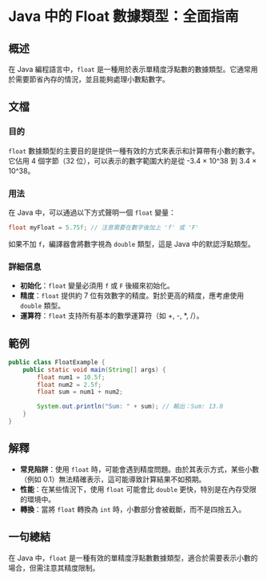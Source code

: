 <!--
Meta Description: # Java 中的 Float 數據類型：全面指南 ## 概述 在 Java 編程語言中，`float` 是一種用於表示單精度浮點數的數據類型。它通常用於需要節省內存的情況，並且能夠處理小數點數字。 ## 文檔 ### 目的 `float` 數據類型的主要目的是提供一種有效的方式來表示和計算帶有小數...
Meta Keywords: float, java, sum, double, public
-->

# Java 中的 Float 數據類型：全面指南

## 概述
在 Java 編程語言中，`float` 是一種用於表示單精度浮點數的數據類型。它通常用於需要節省內存的情況，並且能夠處理小數點數字。

## 文檔
### 目的
`float` 數據類型的主要目的是提供一種有效的方式來表示和計算帶有小數的數字。它佔用 4 個字節（32 位），可以表示的數字範圍大約是從 -3.4 × 10^38 到 3.4 × 10^38。

### 用法
在 Java 中，可以通過以下方式聲明一個 `float` 變量：
```java
float myFloat = 5.75f; // 注意需要在數字後加上 'f' 或 'F'
```
如果不加 `f`，編譯器會將數字視為 `double` 類型，這是 Java 中的默認浮點類型。

### 詳細信息
- **初始化**：`float` 變量必須用 `f` 或 `F` 後綴來初始化。
- **精度**：`float` 提供約 7 位有效數字的精度。對於更高的精度，應考慮使用 `double` 類型。
- **運算符**：`float` 支持所有基本的數學運算符（如 +, -, *, /）。

## 範例
```java
public class FloatExample {
    public static void main(String[] args) {
        float num1 = 10.5f;
        float num2 = 2.5f;
        float sum = num1 + num2;

        System.out.println("Sum: " + sum); // 輸出：Sum: 13.0
    }
}
```

## 解釋
- **常見陷阱**：使用 `float` 時，可能會遇到精度問題。由於其表示方式，某些小數（例如 0.1）無法精確表示，這可能導致計算結果不如預期。
- **性能**：在某些情況下，使用 `float` 可能會比 `double` 更快，特別是在內存受限的環境中。
- **轉換**：當將 `float` 轉換為 `int` 時，小數部分會被截斷，而不是四捨五入。

## 一句總結
在 Java 中，`float` 是一種有效的單精度浮點數數據類型，適合於需要表示小數的場合，但需注意其精度限制。